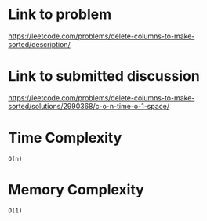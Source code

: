 # Link to problem
https://leetcode.com/problems/delete-columns-to-make-sorted/description/

# Link to submitted discussion
https://leetcode.com/problems/delete-columns-to-make-sorted/solutions/2990368/c-o-n-time-o-1-space/

# Time Complexity
`O(n)`

# Memory Complexity
`O(1)`
